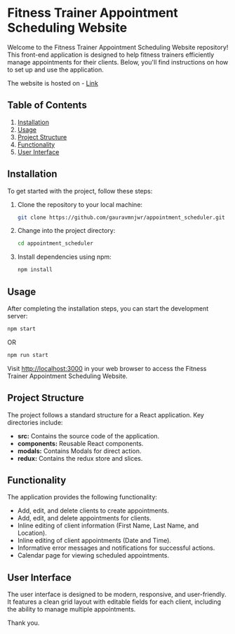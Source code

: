 # Fitness Trainer Appointment Scheduling Website

Welcome to the Fitness Trainer Appointment Scheduling Website repository! This front-end application is designed to help fitness trainers efficiently manage appointments for their clients. Below, you'll find instructions on how to set up and use the application.

The website is hosted on - [Link](https://fitnessappointment-scheduler.netlify.app/)

## Table of Contents

1. [Installation](#installation)
2. [Usage](#usage)
3. [Project Structure](#project-structure)
4. [Functionality](#functionality)
5. [User Interface](#user-interface)

## Installation

To get started with the project, follow these steps:

1. Clone the repository to your local machine:

   ```bash
   git clone https://github.com/gauravmnjwr/appointment_scheduler.git
   ```

2. Change into the project directory:

   ```bash
   cd appointment_scheduler
   ```

3. Install dependencies using npm:

   ```bash
   npm install
   ```

## Usage

After completing the installation steps, you can start the development server:

```bash
npm start
```

OR 

```bash
npm run start
```

Visit [http://localhost:3000](http://localhost:3000) in your web browser to access the Fitness Trainer Appointment Scheduling Website.

## Project Structure

The project follows a standard structure for a React application. Key directories include:

- **src:** Contains the source code of the application.
- **components:** Reusable React components.
- **modals:** Contains Modals for direct action.
- **redux:** Contains the redux store and slices.

## Functionality

The application provides the following functionality:

- Add, edit, and delete clients to create appointments.
- Add, edit, and delete appointments for clients.
- Inline editing of client information (First Name, Last Name, and Location).
- Inline editing of client appointments (Date and Time).
- Informative error messages and notifications for successful actions.
- Calendar page for viewing scheduled appointments.

## User Interface
The user interface is designed to be modern, responsive, and user-friendly. It features a clean grid layout with editable fields for each client, including the ability to manage multiple appointments.


Thank you.
